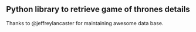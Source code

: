 ## Python library to retrieve game of thrones details

Thanks to @jeffreylancaster for maintaining awesome data base. 

